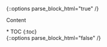 {::options parse_block_html="true" /}
<div class="faq-table-of-contents">
<p class="faq-table-of-contents-title">Content</p>
* TOC
{:toc}
</div>
{::options parse_block_html="false" /}


